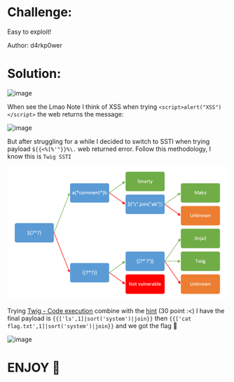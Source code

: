 # Challenge:

Easy to exploit!

Author: d4rkp0wer

# Solution:

![image](https://github.com/Katsumi1012/CTF/assets/42516564/c05be82a-5282-47dc-9470-d31644ed2958)

When see the Lmao Note  I think of XSS when trying `<script>alert("XSS")</script>` the web returns the message:

![image](https://github.com/Katsumi1012/CTF/assets/42516564/d3fa3856-65cc-40d7-ba3a-72049e984afc)

But after struggling for a while I decided to switch to SSTI when trying payload `${{<%[%'"}}%\.` web returned error. Follow this methodology, I know this is `Twig SSTI`

![image](https://raw.githubusercontent.com/swisskyrepo/PayloadsAllTheThings/master/Server%20Side%20Template%20Injection/Images/serverside.png)

Trying [Twig - Code execution](https://github.com/swisskyrepo/PayloadsAllTheThings/tree/master/Server%20Side%20Template%20Injection#twig---code-execution) combine with the [hint](https://www.branchcms.com/learn/docs/developer/twig/filters/item/sort) (30 point :<) I have the final payload is `{{['ls',1]|sort('system')|join}}` then `{{['cat flag.txt',1]|sort('system')|join}}` and we got the flag 🚩

![image](https://github.com/Katsumi1012/CTF/assets/42516564/3c8a2bbb-e642-4b90-a022-8be297fd4138)

# ENJOY 🤡

